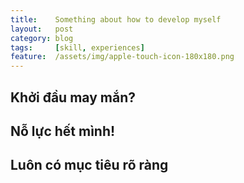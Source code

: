 ```yaml
---
title:    Something about how to develop myself
layout:   post
category: blog
tags:     [skill, experiences]
feature:  /assets/img/apple-touch-icon-180x180.png
---
```


## Khởi đầu may mắn?

## Nỗ lực hết mình!

## Luôn có mục tiêu rõ ràng

